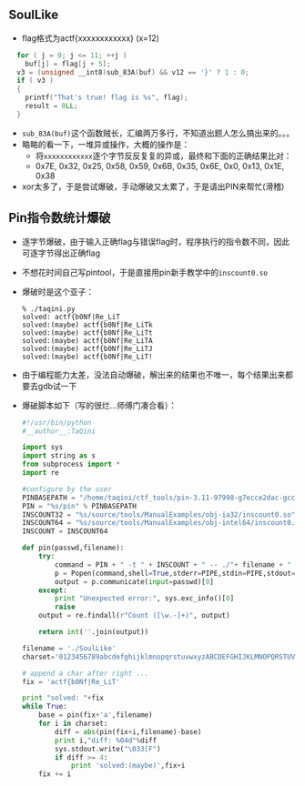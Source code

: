 ## SoulLike

- flag格式为actf{xxxxxxxxxxxx} (x=12)

```c
  for ( j = 0; j <= 11; ++j )
    buf[j] = flag[j + 5];
  v3 = (unsigned __int8)sub_83A(buf) && v12 == '}' ? 1 : 0;
  if ( v3 )
  {
    printf("That's true! flag is %s", flag);
    result = 0LL;
  }
```

- `sub_83A(buf)`这个函数贼长，汇编两万多行，不知道出题人怎么搞出来的。。。
- 略略的看一下，一堆异或操作，大概的操作是：
  - 将`xxxxxxxxxxxx`逐个字节反反复复的异或，最终和下面的正确结果比对：
   - 0x7E, 0x32, 0x25, 0x58, 0x59, 0x6B, 0x35, 0x6E, 0x0, 0x13, 0x1E, 0x38
 - xor太多了，于是尝试爆破，手动爆破又太累了，于是请出PIN来帮忙(滑稽)
## Pin指令数统计爆破
 - 逐字节爆破，由于输入正确flag与错误flag时，程序执行的指令数不同，因此可逐字节得出正确flag

 - 不想花时间自己写pintool，于是直接用pin新手教学中的`inscount0.so`

- 爆破时是这个亚子：

    ```shell
    % ./taqini.py
    solved: actf{b0Nf|Re_LiT
    solved:(maybe) actf{b0Nf|Re_LiTk
    solved:(maybe) actf{b0Nf|Re_LiTt
    solved:(maybe) actf{b0Nf|Re_LiTA
    solved:(maybe) actf{b0Nf|Re_LiTJ
    solved:(maybe) actf{b0Nf|Re_LiT!
    ```

- 由于编程能力太差，没法自动爆破，解出来的结果也不唯一，每个结果出来都要去gdb试一下

- 爆破脚本如下（写的很烂...师傅门凑合看）：

  ```python
  #!/usr/bin/python
  #__author__:TaQini
  
  import sys
  import string as s
  from subprocess import *
  import re
  
  #configure by the user
  PINBASEPATH = "/home/taqini/ctf_tools/pin-3.11-97998-g7ecce2dac-gcc-linux"
  PIN = "%s/pin" % PINBASEPATH
  INSCOUNT32 = "%s/source/tools/ManualExamples/obj-ia32/inscount0.so" % PINBASEPATH
  INSCOUNT64 = "%s/source/tools/ManualExamples/obj-intel64/inscount0.so" % PINBASEPATH
  INSCOUNT = INSCOUNT64
  
  def pin(passwd,filename):
      try:
          command = PIN + " -t " + INSCOUNT + " -- ./"+ filename + " ; cat inscount.out"
          p = Popen(command,shell=True,stderr=PIPE,stdin=PIPE,stdout=PIPE)
          output = p.communicate(input=passwd)[0]
      except:
          print "Unexpected error:", sys.exc_info()[0]
          raise
      output = re.findall(r"Count ([\w.-]+)", output)
  
      return int(''.join(output))
  
  filename = './SoulLike'
  charset='0123456789abcdefghijklmnopqrstuvwxyzABCDEFGHIJKLMNOPQRSTUVWXYZ!#$%&()+,-./:;<=>?@[]^_`{|}~ '
  
  # append a char after right ...
  fix = 'actf{b0Nf|Re_LiT'
  
  print "solved: "+fix 
  while True:
      base = pin(fix+'a',filename)
      for i in charset:
          diff = abs(pin(fix+i,filename)-base)
          print i,"diff: %04d"%diff
          sys.stdout.write("\033[F")
          if diff >= 4: 
              print 'solved:(maybe)',fix+i
      fix += i
  
  ```

  
